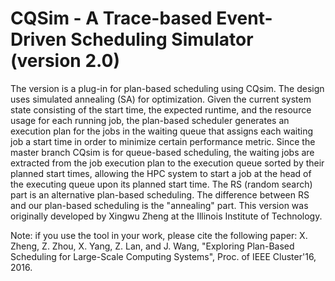 # CQSim - A Trace-based Event-Driven Scheduling Simulator (version 2.0)
The version is a plug-in for plan-based scheduling using CQsim. The design uses simulated annealing (SA) for optimization. Given the current system state consisting of the start time, the expected runtime, and the resource usage for each running job, the plan-based scheduler generates an execution plan for the jobs in the waiting queue that assigns each waiting job a start time in order to minimize certain performance metric. Since the master branch CQsim is for queue-based scheduling, the waiting jobs are extracted from the job execution plan to the execution queue sorted by their planned start times, allowing the HPC system to start a job at the head of the executing queue upon its planned start time. The RS (random search) part is an alternative plan-based scheduling. The difference between RS and our plan-based scheduling is the "annealing" part. This version was originally developed by Xingwu Zheng at the Illinois Institute of Technology. 

Note: if you use the tool in your work, please cite the following paper: X. Zheng, Z. Zhou, X. Yang, Z. Lan, and J. Wang, "Exploring Plan-Based Scheduling for Large-Scale Computing Systems", Proc. of IEEE Cluster'16, 2016. 

